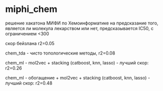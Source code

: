 # miphi_chem

решение хакатона МИФИ по Хемоинформатике на предсказание того, является ли молекула лекарством или нет, предсказывается IC50, с ограничением <300

скор бейзлана r2=0.05

chem_tda - чисто топологические методы, r2=0.08

chem_ml - mol2vec + stacking (catboost, knn, lasso) - лучший скор: r2=0.26

chem_ml - обогащение + mol2vec + stacking (catboost, knn, lasso) - лучший скор: r2=0.48
